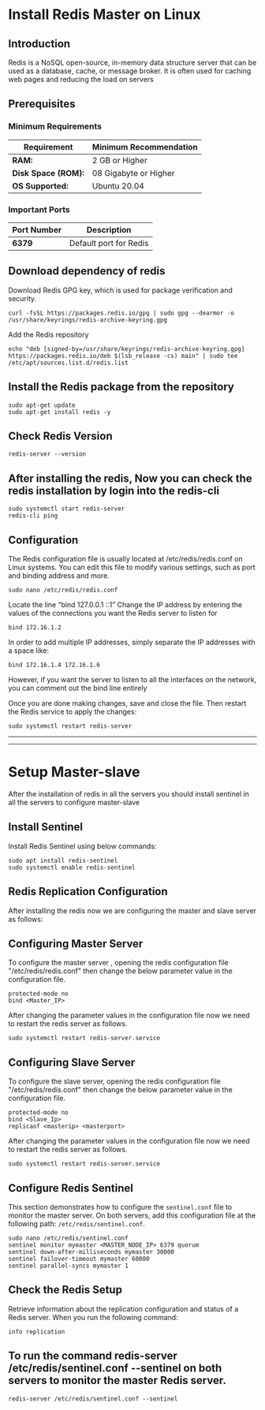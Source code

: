 # Install Redis Master on Linux

## Introduction

 Redis is a NoSQL open-source, in-memory data structure server that can be used as a database, cache, or message broker. It is often used for caching web pages and reducing the load on servers

## Prerequisites

### Minimum Requirements
| Requirement           | Minimum Recommendation | 
|  ----------           |           ---          |
| **RAM:**              |    2 GB or Higher      |
| **Disk Space (ROM):** |  08 Gigabyte or Higher |
| **OS Supported:**     |     Ubuntu 20.04       |

### Important Ports
| Port Number           | Description            | 
|  ----------           |           ---          |
|  **6379**            | Default port for Redis  |

## Download dependency of redis
Download Redis GPG key, which is used for package verification and security.
```
curl -fsSL https://packages.redis.io/gpg | sudo gpg --dearmor -o /usr/share/keyrings/redis-archive-keyring.gpg
```
Add the Redis repository
```
echo "deb [signed-by=/usr/share/keyrings/redis-archive-keyring.gpg] https://packages.redis.io/deb $(lsb_release -cs) main" | sudo tee /etc/apt/sources.list.d/redis.list
```

## Install the Redis package from the repository
```
sudo apt-get update
sudo apt-get install redis -y
```
## Check Redis Version
```
redis-server --version
```
## After installing the redis, Now you can check the redis installation by login into the redis-cli
```
sudo systemctl start redis-server
redis-cli ping
```
## Configuration
The Redis configuration file is usually located at /etc/redis/redis.conf on Linux systems. You can edit this file to modify various settings, such as port and binding address and more.
```
sudo nano /etc/redis/redis.conf
```
Locate the line “bind 127.0.0.1 ::1”
Change the IP address by entering the values of the connections you want the Redis server to listen for
```
bind 172.16.1.2
```
In order to add multiple IP addresses, simply separate the IP addresses with a space like:
```
bind 172.16.1.4 172.16.1.6
```
However, if you want the server to listen to all the interfaces on the network, you can comment out the bind line entirely

Once you are done making changes, save and close the file. Then restart the Redis service to apply the changes:
```
sudo systemctl restart redis-server
```

***
***

# Setup Master-slave
After the installation of redis in all the servers you should install sentinel in all the servers to configure master-slave
## Install Sentinel
Install Redis Sentinel using below commands:
```
sudo apt install redis-sentinel
sudo systemctl enable redis-sentinel
```
## Redis Replication Configuration
After installing the redis now we are configuring the master and slave server as follows:

## Configuring Master Server
To configure the master server , opening the redis configuration file "/etc/redis/redis.conf" then change the below parameter value in the configuration file.
```
protected-mode no              
bind <Master_IP>
```
After changing the parameter values in the configuration file now we need to restart the redis server as follows.
```
sudo systemctl restart redis-server.service
```
## Configuring Slave Server
To configure the slave server, opening the redis configuration file "/etc/redis/redis.conf"  then change the below parameter value in the configuration file.
```
protected-mode no
bind <Slave_Ip>
replicaof <masterip> <masterport>
```
After changing the parameter values in the configuration file now we need to restart the redis server as follows.
```
sudo systemctl restart redis-server.service
```
## Configure Redis Sentinel
This section demonstrates how to configure the `sentinel.conf` file to monitor the master server. On both servers, add this configuration file at the following path: `/etc/redis/sentinel.conf`.
```
sudo nano /etc/redis/sentinel.conf
sentinel monitor mymaster <MASTER_NODE_IP> 6379 quorum
sentinel down-after-milliseconds mymaster 30000           
sentinel failover-timeout mymaster 60000
sentinel parallel-syncs mymaster 1
```
## Check the Redis Setup
Retrieve information about the replication configuration and status of a Redis server. When you run the following command:
```
info replication
```
## To run the command redis-server /etc/redis/sentinel.conf --sentinel on both servers to monitor the master Redis server.
```
redis-server /etc/redis/sentinel.conf --sentinel
```
